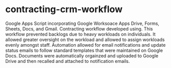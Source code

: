 # contracting-crm-workflow
Google Apps Script incorporating Google Worksoace Apps Drive, Forms, Sheets, Docs, and Gmail. Contracting workflow developed using. This workflow prevented backlogs due to heavy workloads on individuals. It allowed greater oversight on the workload and allowed to assign workloads evenly amongst staff. Automation allowed for email notifications and update status emails to follow standard templates that were maintained on Google Docs. Documents were automatically orgainzed and uploaded to Google Drive and then recalled and attached to notification emails. 
